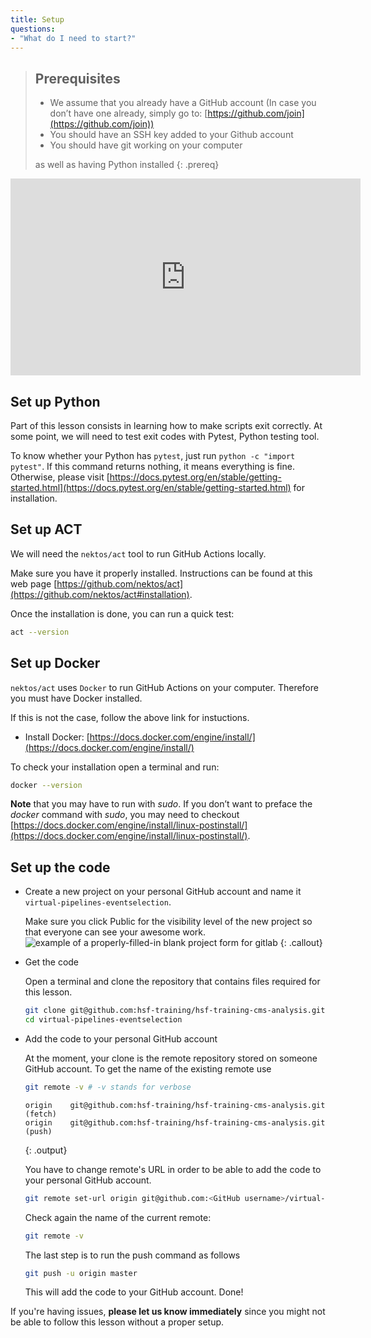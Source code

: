 ```yaml
---
title: Setup
questions:
- "What do I need to start?"
---
```


> ## Prerequisites
>
> - We assume that you already have a GitHub account (In case you don’t have one already, simply go to: [https://github.com/join](https://github.com/join))
> - You should have an SSH key added to your Github account
> - You should have git working on your computer
>
> as well as having Python installed
{: .prereq}

<!--## Video Tutorials-->
<iframe width="560" height="315" src="https://www.youtube.com/embed/-Xd5D6xKugk" frameborder="0" allow="accelerometer; autoplay; clipboard-write; encrypted-media; gyroscope; picture-in-picture" allowfullscreen></iframe>


## Set up Python

Part of this lesson consists in learning how to make scripts exit correctly. At some point, we will need to test exit codes with Pytest, Python testing tool.

To know whether your Python has `pytest`, just run `python -c "import pytest"`. If this command returns nothing, it means everything is fine. Otherwise, please visit [https://docs.pytest.org/en/stable/getting-started.html](https://docs.pytest.org/en/stable/getting-started.html) for installation.

## Set up ACT

We will need the `nektos/act` tool to run GitHub Actions locally.

Make sure you have it properly installed. Instructions can be found at this web page [https://github.com/nektos/act](https://github.com/nektos/act#installation).

Once the installation is done, you can run a quick test:
```bash
act --version
```

## Set up Docker

`nektos/act` uses `Docker` to run GitHub Actions on your computer. Therefore you must have Docker installed.

If this is not the case, follow the above link for instuctions.

- Install Docker:  [https://docs.docker.com/engine/install/](https://docs.docker.com/engine/install/)
<!-- Mac OS:  [https://docs.docker.com/docker-for-mac/install/](https://docs.docker.com/docker-for-mac/install/)-->
<!-- Windows: [https://docs.docker.com/docker-for-windows/install/](https://docs.docker.com/docker-for-windows/install/)-->

To check your installation open a terminal and run:
  ```bash
  docker --version
  ```
**Note** that you may have to run with *sudo*. If you don’t want to preface the *docker* command with *sudo*, you may need to checkout [https://docs.docker.com/engine/install/linux-postinstall/](https://docs.docker.com/engine/install/linux-postinstall/).


## Set up the code

- Create a new project on your personal GitHub account and name it `virtual-pipelines-eventselection`.

  Make sure you click Public for the visibility level of the new project so that everyone can see your awesome work.
  ![example of a properly-filled-in blank project form for gitlab]({{site.baseurl}}/fig/blank-project-form.png)
  {: .callout}

- Get the code

  Open a terminal and clone the repository that contains files required for this lesson.

  ```bash
  git clone git@github.com:hsf-training/hsf-training-cms-analysis.git virtual-pipelines-eventselection
  cd virtual-pipelines-eventselection
  ```

- Add the code to your personal GitHub account

  At the moment, your clone is the remote repository stored on someone GitHub account. To get the name of the existing remote use
  ```bash
  git remote -v # -v stands for verbose
  ```

  ```
  origin	git@github.com:hsf-training/hsf-training-cms-analysis.git (fetch)
  origin	git@github.com:hsf-training/hsf-training-cms-analysis.git (push)
  ```
  {: .output}

  You have to change remote's URL in order to be able to add the code to your personal GitHub account.

  ```bash
  git remote set-url origin git@github.com:<GitHub username>/virtual-pipelines-eventselection.git
  ```
  Check again the name of the current remote:
  ```bash
  git remote -v
  ```

  The last step is to run the push command as follows
  ```bash
  git push -u origin master
  ```
  This will add the code to your GitHub account. Done!

If you're having issues, **please let us know immediately**
since you might not be able to follow this lesson without a proper setup.
